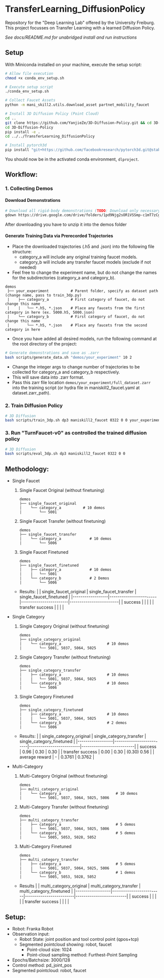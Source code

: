 # TransferLearning_DiffusionPolicy
Repository for the "Deep Learning Lab" offered by the University Freiburg. This project focusses on Transfer Learning with a learned Diffusion Policy.

*See docs/README.md for unabridged install and run instructions*

## Setup
With Miniconda installed on your machine, execute the setup script:
```bash
# Allow file execution
chmod +x conda_env_setup.sh

# Execute setup script
./conda_env_setup.sh

# Collect Faucet Assets
python -m mani_skill2.utils.download_asset partnet_mobility_faucet

# Install 3D Diffusion Policy (Point Cloud)
cd ..
git clone https://github.com/YanjieZe/3D-Diffusion-Policy.git && cd 3D-Diffusion-Policy
cd 3D-Diffusion-Policy
pip install -e .
cd ../../TransferLearning_DiffusionPolicy

# Install pytorch3d
pip install "git+https://github.com/facebookresearch/pytorch3d.git@stable"
```
You should now be in the activated conda environment, `dlproject`.

## Workflow: 
### 1. Collecting Demos

#### **Download Demonstrations**
```bash
# Download all rigid-body demonstrations (TODO: Download only necessary demos)
gdown https://drive.google.com/drive/folders/1pd9Njg2sOR1VSSmp-c1mT7zCgJEnF8r7 --folder -O demos/
```
After downloading you have to unzip it into the demos folder

#### **Generate Training Data via Prerecorded Trajectories**
- Place the downloaded trajectories (.h5 and .json) into the following file structure:
    - category_a will include any original training faucet models.
    - category_b will include any transfer faucet models (exclude if not needed)
- Feel free to change the experiment name, but do not change the names for the subdirectories (category_a and category_b).
```
demos
 ├── your_experiment          # Parent folder, specify as dataset path (change name, pass to train_3dp.py)
 |    ├── category_a          # First category of faucet, do not change this name
 |    |   └── *.h5, *.json    # Place any faucets from the first category in here (ex. 5000.h5, 5000.json)
 |    └── category_b          # First category of faucet, do not change this name
 |        └── *.h5, *.json    # Place any faucets from the second category in here
```

- Once you have added all desired models, run the following command at the root directory of the project:

```bash
# Generate demonstrations and save as .zarr
bash scripts/generate_data.sh "demos/your_experiment" 10 2
```

- Change the integer args to change number of trajectories to be collected for category_a and category_b respectively.
- This will save data into .zarr format. 
- Pass this zarr file location `demos/your_experiment/full_dataset.zarr` into the training script (or hydra file in maniskill2_faucet.yaml at dataset.zarr_path).

### 2. Train Diffusion Policy
```bash
# 3D Diffusion
bash scripts/train_3dp.sh dp3 maniskill2_faucet 0322 0 0 your_experiment
```

### 3. Run "TurnFaucet-v0" as controlled the trained diffusion policy
```bash
# 3D Diffusion
bash scripts/eval_3dp.sh dp3 maniskill2_faucet 0322 0 0
```


## Methodology:
- Single Faucet
    1. Single Faucet Original (without finetuning)
        ```
        demos
        ├── single_faucet_original          
        |    └── category_a          # 10 demos
        |        └── 5001  
        ```
    2. Single Faucet Transfer (without finetuning)
        ```
        demos
        ├── single_faucet_transfer         
        |    └── category_a             # 10 demos
        |        └── 5006   
        ```
    3. Single Faucet Finetuned
        ```
        demos
        ├── single_faucet_finetuned          
        |    ├── category_a             # 10 demos
        |    |   └── 5001    
        |    └── category_b             # 2 Demos
        |        └── 5006    
        ```
    - Results:
        |                  | single_faucet_original | single_faucet_transfer | single_faucet_finetuned |
        |------------------|------------------------|------------------------|-------------------------|
        |      success     |                        |                        |                         |
        | transfer success |                        |                        |                         |

- Single Category
    1. Single Category Original (without finetuning)
        ```
        demos
        ├── single_category_original         
        |    └── category_a                     # 10 demos
        |        └── 5001, 5037, 5064, 5025   
        ```
    2. Single Category Transfer (without finetuning)
        ```
        demos
        ├── single_category_transfer         
        |    ├── category_a                     # 10 demos
        |    |   └── 5001, 5037, 5064, 5025   
        |    └── category_b                     # 10 demos
        |        └── 5006    
        ```
    3. Single Category Finetuned
        ```
        demos
        ├── single_category_finetuned         
        |    ├── category_a                     # 10 demos
        |    |   └── 5001, 5037, 5064, 5025   
        |    └── category_b                     # 2 demos
        |        └── 5006    
        ```
    - Results:
        |                  | single_category_original | single_category_transfer | single_category_finetuned |
        |------------------|--------------------------|--------------------------|---------------------------|
        |      success     |             0.96         |            0.30          |            0.30           |
        | transfer success |             0.00         |            0.30          |        (0.30) 0.56        |
        |  average reward  |              -           |           0.3761         |           0.3762          |

- Multi-Category
    1. Multi-Category Original (without finetuning)
        ```
        demos
        ├── multi_category_original         
        |    └── category_a                         # 10 demos
        |        └── 5001, 5037, 5064, 5025, 5006    
        ```
    2. Multi-Category Transfer (without finetuning)
        ```
        demos
        ├── multi_category_transfer         
        |    ├── category_a                         # 5 demos
        |    |   └── 5001, 5037, 5064, 5025, 5006    
        |    └── category_b                         # 5 demos
        |        └── 5005, 5053, 5028, 5052    
        ```
    3. Multi-Category Finetuned
        ```
        demos
        ├── multi_category_transfer         
        |    ├── category_a                         # 5 demos
        |    |   └── 5001, 5037, 5064, 5025, 5006    
        |    └── category_b                         # 1 demos
        |        └── 5005, 5053, 5028, 5052    
        ```
    - Results
        |                  | multi_category_original | multi_category_transfer | multi_category_finetuned |
        |------------------|-------------------------|-------------------------|--------------------------|
        |      success     |                         |                         |                          |
        | transfer success |                         |                         |                          |

## Setup:
- Robot: Franka Robot
- Observation input: 
    - Robot State: joint position and tool control point (qpos+tcp)
    - Segmented pointcloud showing: robot, faucet
        - Point-cloud size: 1024
        - Point-cloud sampling method: Furthest-Point Sampling
- Epochs/Batchsize: 3000/128
- Control method: pd_joint_pos
- Segmented pointcloud: robot, faucet

